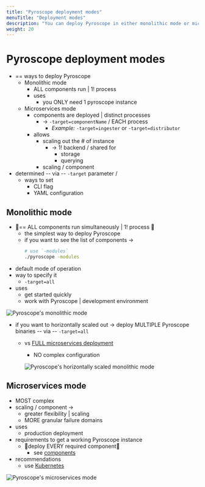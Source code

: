 ```yaml
---
title: "Pyroscope deployment modes"
menuTitle: "Deployment modes"
description: "You can deploy Pyroscope in either monolithic mode or microservices mode."
weight: 20
---
```


# Pyroscope deployment modes

* == ways to deploy Pyroscope
  * Monolithic mode
    * ALL components run | 1! process
    * uses
      * you ONLY need 1 pyroscope instance
  * Microservices mode
    * components are deployed | distinct processes 
      * -> `-target=componentName` / EACH process
        * _Example:_ `-target=ingester` or `-target=distributor`
    * allows
      * scaling out the # of instance
        * -> 1! backend / shared for
          * storage
          * querying
      * scaling / component
* determined -- via -- `-target` parameter /
  * ways to set
    * CLI flag
    * YAML configuration

## Monolithic mode

* 👀== ALL components run simultaneously | 1! process 👀
  * the simplest way to deploy Pyroscope
  * if you want to see the list of components ->
    ```bash
    # use `-modules`
    ./pyroscope -modules
    ```
* default mode of operation
* way to specify it
  * `-target=all`
* uses
  * get started quickly
  * work with Pyroscope | development environment

![Pyroscope's monolithic mode](monolithic-mode.svg)

[//]: # "Diagram source at https://docs.google.com/presentation/d/1C1fl0pH8wmKZe8gXo-VwmUuLvGiPmADfvey15FSkWpE/edit#slide=id.g11694eaa76e_0_0"

* if you want to horizontally scaled out -> deploy MULTIPLE Pyroscope binaries -- via -- `-target=all`
  * vs [FULL microservices deployment](#microservices-mode)
    * NO complex configuration 

    ![Pyroscope's horizontally scaled monolithic mode](scaled-monolithic-mode.svg)

[//]: # "Diagram source at https://docs.google.com/presentation/d/1C1fl0pH8wmKZe8gXo-VwmUuLvGiPmADfvey15FSkWpE/edit#slide=id.g11658e7e4c6_1_20"

## Microservices mode

* MOST complex
* scaling / component ->
  * greater flexibility | scaling
  * MORE granular failure domains
* uses
  * production deployment
* requirements to get a working Pyroscope instance
  * 👀deploy EVERY required component👀
    * see [components](../components)
* recommendations
  * use [Kubernetes](https://kubernetes.io/)

[//]: # "Diagram source at https://docs.google.com/presentation/d/1C1fl0pH8wmKZe8gXo-VwmUuLvGiPmADfvey15FSkWpE/edit#slide=id.g11658e7e4c6_1_53"

![Pyroscope's microservices mode](microservices-mode.svg)

